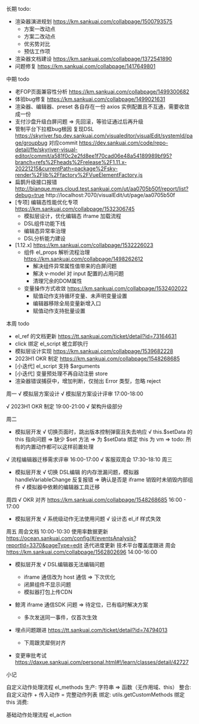 长期 todo:
  - 渲染器演进规划 https://km.sankuai.com/collabpage/1500793575
    - 方案一改动点
    - 方案二改动点
    - 优劣势对比
    - 预估工作项
  - 渲染器文档建设 https://km.sankuai.com/collabpage/1372541890
  - 问题修复 https://km.sankuai.com/collabpage/1417649801

中期 todo
  - 老FOP页面兼容性分析 https://km.sankuai.com/collabpage/1499300682
  - 体验bug修复 https://km.sankuai.com/collabpage/1499021631
  - 渲染器、编辑器、preset 各自存在一份 axios 实例配置且不互通，需要收敛成一份
  - 支付沙盘升级白屏问题 => 先回滚，等验证通过后再升级
  - 管制平台下拉框bug根因
    复现DSL https://skyriver.fsp.dev.sankuai.com/visualeditor/visualEdit/systemId/page/groupbug
    对应commit https://dev.sankuai.com/code/repo-detail/ffe/skyriver-visual-editor/commit/a581f0c2e2fd8ee1f70cad06e48a54189989bf95?branch=refs%2Fheads%2Frelease%2F1.11.x-20221215&currentPath=package%2Fsky-render%2Flib%2Ffactory%2FVueElementFactory.js
  - 扁鹊升级接口报错 
    http://bianque.mws.cloud.test.sankuai.com/ut/aa0705b50f/report/list?debug=true
    http://localhost:7070/visualEdit/ut/page/aa0705b50f
  - [专项] 编辑态性能优化专项 https://km.sankuai.com/collabpage/1532306745
    - 模拟层设计，优化编辑态 iframe 加载流程
    - DSL组件功能下线
    - 编辑态异常率治理
    - DSL分析能力建设
  - [1.12.x] https://km.sankuai.com/collabpage/1532226023
    - 组件 el_props 解析流程治理 https://km.sankuai.com/collabpage/1498262612
      - 解决组件异常属性值带来的白屏问题
      - 解决 v-model 对 input 配置的占用问题
      - 清理冗余的DOM属性
    - 变量操作方式收敛 https://km.sankuai.com/collabpage/1532402022
      - 赋值动作支持循环变量、未声明变量设置
      - 编辑器移除全局变量新增入口
      - 赋值动作支持批量设置
  
本周 todo
  - el_ref 的文档更新 https://tt.sankuai.com/ticket/detail?id=73164631
  - click 绑定 el_script 被立即执行
  - 模拟层设计实现 https://km.sankuai.com/collabpage/1539682228
  - 2023H1 OKR 制定 https://km.sankuai.com/collabpage/1548268685
  - [小迭代] el_script 支持 $arguments
  - [小迭代] 变量预处理不再自动注册 store
  - 渲染器错误捕获中，增加判断，仅抛出 Error 类型，忽略 reject 

周一
  √ 模拟层方案设计
  √ 模拟层方案设计评审 17:00-18:00

  √ 2023H1 OKR 制定 19:00-21:00
    √ 架构升级部分

周二
  - 模拟层开发
    √ 切换页面时，跳出版本控制弹窗且失去响应
    √ this.$setData 的 this 指向问题 => 缺少 $set 方法 => 为 $setData 绑定 this 为 vm => todo: 所有的内置动作都可以这样前置处理

  √ 流程编辑器迁移需求评审 16:00-17:00
  √ 客服双周会 17:30-18:10
周三
  - 模拟层开发
    √ 切换 DSL编辑 的内存泄漏问题，模拟器 handleVariableChange 反复报错 => 确认是否是 iframe 销毁时未销毁内部组件
    √ 模拟器中依赖的编辑器工具迁移

周四
  √ OKR 对齐 https://km.sankuai.com/collabpage/1548268685 16:00 - 17:00
  - 模拟层开发
    √ 系统级动作无法使用问题
    √ 设计态 el_if 样式失效
  
周五
  周会文档 10:00-10:30
    使用率数据更新 https://ocean.sankuai.com/config/#/eventsAnalysis?reportId=3370&pageType=edit
    迭代进度更新
    技术平台覆盖度跟进
  周会 https://km.sankuai.com/collabpage/1562802696 14:00-16:00

  - 模拟层开发
    √ DSL编辑器无法编辑问题
    - iframe 通信改为 host 通信 => 下次优化
    - 闭屏组件不显示问题
    - 模拟器打包上传CDN

  - 鲸湾 iframe 通信SDK 问题 => 待定位，已有临时解决方案
    - 多次发送同一事件，仅首次生效

  - 埋点问题跟进 https://tt.sankuai.com/ticket/detail?id=74794013
    - 下周跟灵犀侧对齐

  - 变更审批考试 https://daxue.sankuai.com/personal.html#!/learn/classes/detail/42727

小记


自定义动作处理流程 el_methods
  生产: 字符串 => 函数（无作用域、this）
  整合: 自定义动作 + 传入动作 = 完整动作列表
  绑定: utils.getCustomMethods 绑定 this 
  消费: 

基础动作处理流程 el_action


